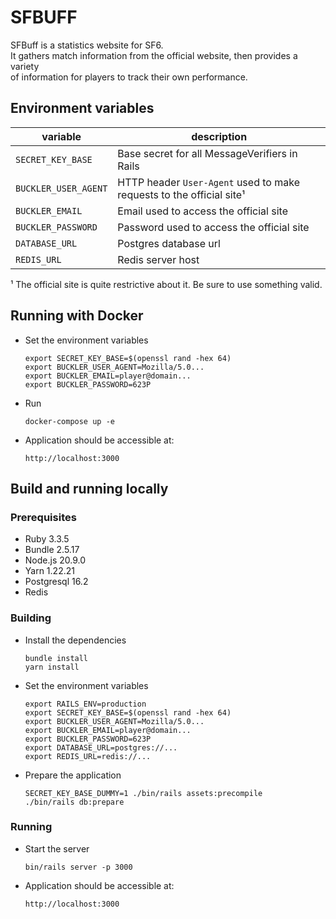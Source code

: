# SFBUFF

SFBuff is a statistics website for SF6.  
It gathers match information from the official website, then provides a variety  
of information for players to track their own performance.

## Environment variables

| variable                                       | description                                                          |
| ---------------------------------------------- | -------------------------------------------------------------------- |
| `SECRET_KEY_BASE`                              | Base secret for all MessageVerifiers in Rails                        |
| `BUCKLER_USER_AGENT`                           | HTTP header `User-Agent` used to make requests to the official site¹ |
| `BUCKLER_EMAIL`                                | Email used to access the official site                               |
| `BUCKLER_PASSWORD`                             | Password used to access the official site                            |
| `DATABASE_URL`                                 | Postgres database url                                                |
| `REDIS_URL`                                    | Redis server host                                                    |

¹ The official site is quite restrictive about it. Be sure to use something valid.

## Running with Docker

- Set the environment variables

      export SECRET_KEY_BASE=$(openssl rand -hex 64)
      export BUCKLER_USER_AGENT=Mozilla/5.0...
      export BUCKLER_EMAIL=player@domain...
      export BUCKLER_PASSWORD=623P
    
- Run

      docker-compose up -e

- Application should be accessible at:

      http://localhost:3000

## Build and running locally

### Prerequisites

- Ruby 3.3.5
- Bundle 2.5.17
- Node.js 20.9.0
- Yarn 1.22.21
- Postgresql 16.2
- Redis

### Building

- Install the dependencies

      bundle install
      yarn install
  
- Set the environment variables

      export RAILS_ENV=production
      export SECRET_KEY_BASE=$(openssl rand -hex 64)
      export BUCKLER_USER_AGENT=Mozilla/5.0...
      export BUCKLER_EMAIL=player@domain...
      export BUCKLER_PASSWORD=623P
      export DATABASE_URL=postgres://...
      export REDIS_URL=redis://...

- Prepare the application

      SECRET_KEY_BASE_DUMMY=1 ./bin/rails assets:precompile
      ./bin/rails db:prepare

### Running

- Start the server

      bin/rails server -p 3000
  
- Application should be accessible at:
  
      http://localhost:3000
